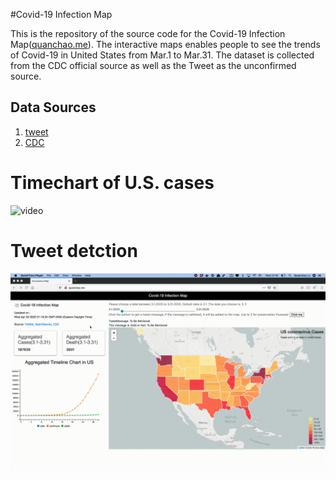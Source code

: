 #Covid-19 Infection Map

This is the repository of the source code for the Covid-19 Infection Map([quanchao.me](http://quanchao.me)). The interactive maps enables people to see the trends of Covid-19 in United States from Mar.1 to Mar.31. The dataset is collected from the CDC official source as well as the Tweet as the unconfirmed source.
## Data Sources 
1. [tweet](https://developer.twitter.com/en/docs/tweets/search/api-reference/get-search-tweets)
2.  [CDC](https://www.cdc.gov/)





# Timechart of U.S. cases

![video](image/timetrend.gif)



# Tweet detction
![tweet](image/tweet.gif)